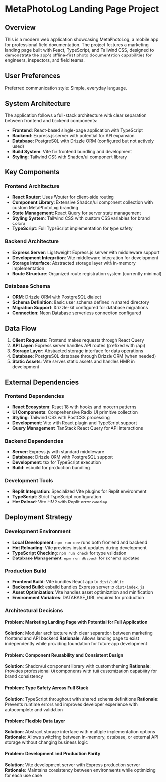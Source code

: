 # MetaPhotoLog Landing Page Project

## Overview
This is a modern web application showcasing MetaPhotoLog, a mobile app for professional field documentation. The project features a marketing landing page built with React, TypeScript, and Tailwind CSS, designed to demonstrate the app's offline-first photo documentation capabilities for engineers, inspectors, and field teams.

## User Preferences
Preferred communication style: Simple, everyday language.

## System Architecture
The application follows a full-stack architecture with clear separation between frontend and backend components:

- **Frontend**: React-based single-page application with TypeScript
- **Backend**: Express.js server with potential for API expansion
- **Database**: PostgreSQL with Drizzle ORM (configured but not actively used)
- **Build System**: Vite for frontend bundling and development
- **Styling**: Tailwind CSS with Shadcn/ui component library

## Key Components

### Frontend Architecture
- **React Router**: Uses Wouter for client-side routing
- **Component Library**: Extensive Shadcn/ui component collection with custom MetaPhotoLog branding
- **State Management**: React Query for server state management
- **Styling System**: Tailwind CSS with custom CSS variables for brand colors
- **TypeScript**: Full TypeScript implementation for type safety

### Backend Architecture
- **Express Server**: Lightweight Express.js server with middleware support
- **Development Integration**: Vite middleware integration for development
- **Storage Interface**: Abstracted storage layer with in-memory implementation
- **Route Structure**: Organized route registration system (currently minimal)

### Database Schema
- **ORM**: Drizzle ORM with PostgreSQL dialect
- **Schema Definition**: Basic user schema defined in shared directory
- **Migration Support**: Drizzle-kit configured for database migrations
- **Connection**: Neon Database serverless connection configured

## Data Flow
1. **Client Requests**: Frontend makes requests through React Query
2. **API Layer**: Express server handles API routes (prefixed with /api)
3. **Storage Layer**: Abstracted storage interface for data operations
4. **Database**: PostgreSQL database through Drizzle ORM (when needed)
5. **Static Assets**: Vite serves static assets and handles HMR in development

## External Dependencies

### Frontend Dependencies
- **React Ecosystem**: React 18 with hooks and modern patterns
- **UI Components**: Comprehensive Radix UI primitive collection
- **Styling**: Tailwind CSS with PostCSS processing
- **Development**: Vite with React plugin and TypeScript support
- **Query Management**: TanStack React Query for API interactions

### Backend Dependencies
- **Server**: Express.js with standard middleware
- **Database**: Drizzle ORM with PostgreSQL support
- **Development**: tsx for TypeScript execution
- **Build**: esbuild for production bundling

### Development Tools
- **Replit Integration**: Specialized Vite plugins for Replit environment
- **TypeScript**: Strict TypeScript configuration
- **Hot Reload**: Vite HMR with Replit error overlay

## Deployment Strategy

### Development Environment
- **Local Development**: `npm run dev` runs both frontend and backend
- **Hot Reloading**: Vite provides instant updates during development
- **TypeScript Checking**: `npm run check` for type validation
- **Database Management**: `npm run db:push` for schema updates

### Production Build
- **Frontend Build**: Vite bundles React app to `dist/public`
- **Backend Build**: esbuild bundles Express server to `dist/index.js`
- **Asset Optimization**: Vite handles asset optimization and minification
- **Environment Variables**: DATABASE_URL required for production

### Architectural Decisions

#### Problem: Marketing Landing Page with Potential for Full Application
**Solution**: Modular architecture with clear separation between marketing frontend and API backend
**Rationale**: Allows landing page to exist independently while providing foundation for future app development

#### Problem: Component Reusability and Consistent Design
**Solution**: Shadcn/ui component library with custom theming
**Rationale**: Provides professional UI components with full customization capability for brand consistency

#### Problem: Type Safety Across Full Stack
**Solution**: TypeScript throughout with shared schema definitions
**Rationale**: Prevents runtime errors and improves developer experience with autocomplete and validation

#### Problem: Flexible Data Layer
**Solution**: Abstract storage interface with multiple implementation options
**Rationale**: Allows switching between in-memory, database, or external API storage without changing business logic

#### Problem: Development and Production Parity
**Solution**: Vite development server with Express production server
**Rationale**: Maintains consistency between environments while optimizing for each use case